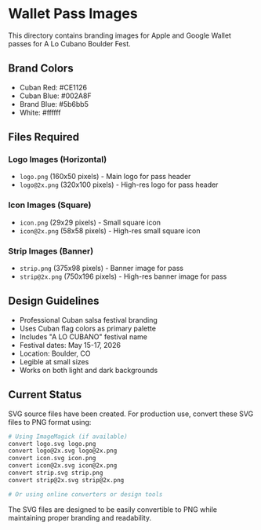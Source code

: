 # Wallet Pass Images

This directory contains branding images for Apple and Google Wallet passes for A Lo Cubano Boulder Fest.

## Brand Colors
- Cuban Red: #CE1126
- Cuban Blue: #002A8F
- Brand Blue: #5b6bb5
- White: #ffffff

## Files Required

### Logo Images (Horizontal)
- `logo.png` (160x50 pixels) - Main logo for pass header
- `logo@2x.png` (320x100 pixels) - High-res logo for pass header

### Icon Images (Square)
- `icon.png` (29x29 pixels) - Small square icon
- `icon@2x.png` (58x58 pixels) - High-res small square icon

### Strip Images (Banner)
- `strip.png` (375x98 pixels) - Banner image for pass
- `strip@2x.png` (750x196 pixels) - High-res banner image for pass

## Design Guidelines
- Professional Cuban salsa festival branding
- Uses Cuban flag colors as primary palette
- Includes "A LO CUBANO" festival name
- Festival dates: May 15-17, 2026
- Location: Boulder, CO
- Legible at small sizes
- Works on both light and dark backgrounds

## Current Status
SVG source files have been created. For production use, convert these SVG files to PNG format using:

```bash
# Using ImageMagick (if available)
convert logo.svg logo.png
convert logo@2x.svg logo@2x.png
convert icon.svg icon.png
convert icon@2x.svg icon@2x.png
convert strip.svg strip.png
convert strip@2x.svg strip@2x.png

# Or using online converters or design tools
```

The SVG files are designed to be easily convertible to PNG while maintaining proper branding and readability.